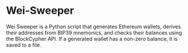 # Wei-Sweeper
Wei Sweeper is a Python script that generates Ethereum wallets, derives their addresses from BIP39 mnemonics, and checks their balances using the BlockCypher API. If a generated wallet has a non-zero balance, it is saved to a file.
